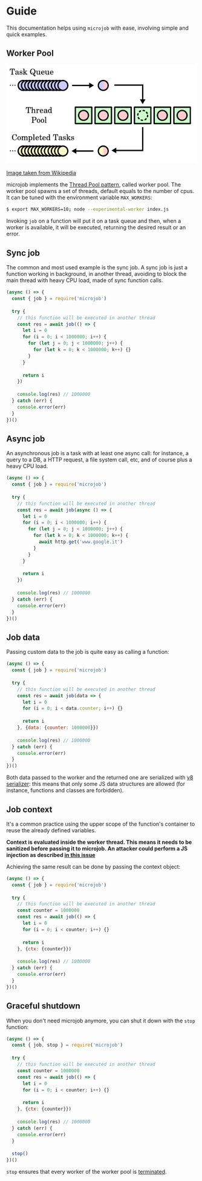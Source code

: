 # Guide
This documentation helps using `microjob` with ease, involving simple and quick examples.

## Worker Pool
![Worker Pool](public/worker-pool.png "Worker Pool")

[Image taken from Wikipedia](https://en.wikipedia.org/wiki/Thread_pool#/media/File:Thread_pool.svg)

microjob implements the [Thread Pool pattern](https://en.wikipedia.org/wiki/Thread_pool), called worker pool.
The worker pool spawns a set of threads, default equals to the number of cpus.
It can be tuned with the environment variable `MAX_WORKERS`:

```bash
$ export MAX_WORKERS=10; node --experimental-worker index.js
```

Invoking `job` on a function will put it on a task queue and then, when a worker is available, it will be executed, returning the desired result or an error.

## Sync job
The common and most used example is the sync job.
A sync job is just a function working in background, in another thread, avoiding to block the main thread with heavy CPU load, made of sync function calls.

```js
(async () => {
  const { job } = require('microjob')

  try {
    // this function will be executed in another thread
    const res = await job(() => {
      let i = 0
      for (i = 0; i < 1000000; i++) {
        for (let j = 0; j < 1000000; j++) {
          for (let k = 0; k < 1000000; k++) {}
        }
      }

      return i
    })

    console.log(res) // 1000000
  } catch (err) {
    console.error(err)
  }
})()
```

## Async job
An asynchronous job is a task with at least one async call: for instance, a query to a DB, a HTTP request, a file system call, etc, and of course plus a heavy CPU load.

```js
(async () => {
  const { job } = require('microjob')

  try {
    // this function will be executed in another thread
    const res = await job(async () => {
      let i = 0
      for (i = 0; i < 1000000; i++) {
        for (let j = 0; j < 1000000; j++) {
          for (let k = 0; k < 1000000; k++) {
            await http.get('www.google.it')
          }
        }
      }

      return i
    })

    console.log(res) // 1000000
  } catch (err) {
    console.error(err)
  }
})()
```

## Job data
Passing custom data to the job is quite easy as calling a function:

```js
(async () => {
  const { job } = require('microjob')

  try {
    // this function will be executed in another thread
    const res = await job(data => {
      let i = 0
      for (i = 0; i < data.counter; i++) {}

      return i
    }, {data: {counter: 1000000}})

    console.log(res) // 1000000
  } catch (err) {
    console.error(err)
  }
})()
```

Both data passed to the worker and the returned one are serialized with [v8 serializer](https://nodejs.org/api/v8.html#v8_v8_serialize_value): this means that only some JS data structures are allowed (for instance, functions and classes are forbidden).

## Job context
It's a common practice using the upper scope of the function's container to reuse the already defined variables.

**Context is evaluated inside the worker thread. This means it needs to be sanitized before passing it to microjob.
An attacker could perform a JS injection as described [in this issue](https://github.com/wilk/microjob/issues/2)**

Achieving the same result can be done by passing the context object:

```js
(async () => {
  const { job } = require('microjob')

  try {
    // this function will be executed in another thread
    const counter = 1000000
    const res = await job(() => {
      let i = 0
      for (i = 0; i < counter; i++) {}

      return i
    }, {ctx: {counter}})

    console.log(res) // 1000000
  } catch (err) {
    console.error(err)
  }
})()
```

## Graceful shutdown
When you don't need microjob anymore, you can shut it down with the `stop` function:

```js
(async () => {
  const { job, stop } = require('microjob')

  try {
    // this function will be executed in another thread
    const counter = 1000000
    const res = await job(() => {
      let i = 0
      for (i = 0; i < counter; i++) {}

      return i
    }, {ctx: {counter}})

    console.log(res) // 1000000
  } catch (err) {
    console.error(err)
  }

  stop()
})()
```

`stop` ensures that every worker of the worker pool is [terminated](https://nodejs.org/api/worker_threads.html#worker_threads_worker_terminate_callback).

